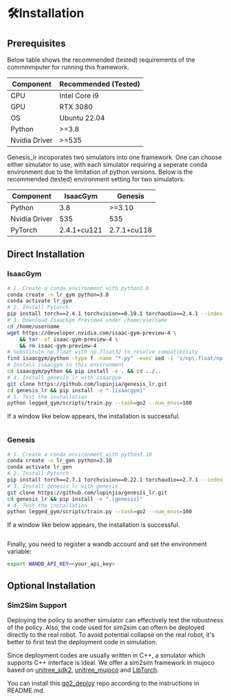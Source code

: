 # 🛠️Installation

## Prerequisites

Below table shows the recommended (tested) requirements of the commmmputer for running this framework.

| Component | Recommended (Tested) |
|-----------|-------------|
|    CPU    |Intel Core i9|
|    GPU    |   RTX 3080  |
|     OS    | Ubuntu 22.04|
|   Python  |     >=3.8   |
|Nvidia Driver|   >=535   |

Genesis_lr incoporates two simulators into one framework. One can choose either simulator to use, with each simulator requiring a seperate conda environment due to the limitation of python versions. Below is the recommended (tested) environment setting for two simulators:

| Component |  IsaacGym   |   Genesis   |
|-----------|-------------|-------------|
|  Python   |    3.8      |    >=3.10   |
|  Nvidia Driver |   535  |     535     |
|  PyTorch  | 2.4.1+cu121 | 2.7.1+cu118 |

## Direct Installation

### IsaacGym

```bash
# 1. Create a conda environment with python3.8
conda create -n lr_gym python=3.8
conda activate lr_gym
# 2. Install Pytorch
pip install torch==2.4.1 torchvision==0.19.1 torchaudio==2.4.1 --index-url https://download.pytorch.org/whl/cu121
# 3. Download IsaacGym Preview4 under /home/username
cd /home/username
wget https://developer.nvidia.com/isaac-gym-preview-4 \
    && tar -xf isaac-gym-preview-4 \
    && rm isaac-gym-preview-4
# Substitute np.float with np.float32 to resolve compatibility
find isaacgym/python -type f -name "*.py" -exec sed -i 's/np\.float/np.float32/g' {} +
# Install isaacgym in this environment
cd isaacgym/python && pip install -e . && cd ../..
# 4. Install genesis_lr with isaacgym
git clone https://github.com/lupinjia/genesis_lr.git
cd genesis_lr && pip install -e ".[isaacgym]"
# 5. Test the installation
python legged_gym/scripts/train.py --task=go2 --num_envs=100
```
If a window like below appears, the installation is successful.

```{figure} ../../_static/images/isaacgym_installation_success.png
```

### Genesis

```bash
# 1. Create a conda environment with python3.10
conda create -n lr_gen python=3.10
conda activate lr_gen
# 2. Install Pytorch
pip install torch==2.7.1 torchvision==0.22.1 torchaudio==2.7.1 --index-url https://download.pytorch.org/whl/cu118
# 3. Install genesis_lr with genesis
git clone https://github.com/lupinjia/genesis_lr.git
cd genesis_lr && pip install -e ".[genesis]"
# 4. Test the installation
python legged_gym/scripts/train.py --task=go2 --num_envs=100
```
If a window like below appears, the installation is successful.

```{figure} ../../_static/images/genesis_installation_success.png
```

Finally, you need to register a wandb account and set the environment variable:
```bash
export WANDB_API_KEY=<your_api_key>
```

## Optional Installation

### Sim2Sim Support

Deploying the policy to another simulator can effectively test the robustness of the policy. Also, the code used for sim2sim can oftern be deployed directly to the real robot. To avoid potential collapse on the real robot, it's better to first test the deployment code in simulation. 

Since deployment codes are usually written in C++, a simulator which supports C++ interface is ideal. We offer a sim2sim framework in mujoco based on [unitree_sdk2](https://github.com/unitreerobotics/unitree_sdk2), [unitree_mujoco](https://github.com/unitreerobotics/unitree_mujoco) and [LibTorch](https://pytorch.org/).

You can install this [go2_deploy](https://github.com/lupinjia/go2_deploy/tree/main) repo according to the instructions in README.md.